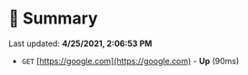 # 📖 Summary
Last updated: **4/25/2021, 2:06:53 PM**

- `GET` [https://google.com](https://google.com) - **Up** (90ms)
